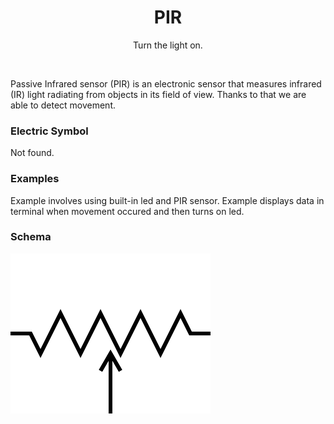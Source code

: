 <div align="center">
  <h1> PIR </h1>
  <p> Turn the light on. </p>
</div>  
<br/>

Passive Infrared sensor (PIR) is an electronic sensor that measures infrared (IR) light radiating from objects in its field of view. 
Thanks to that we are able to detect movement.

### Electric Symbol

Not found.

### Examples


Example involves using built-in led and PIR sensor.
Example displays data in terminal when movement occured and then turns on led. 

### Schema
<img src="https://github.com/psp515/MicroPico/blob/Potentiometer/images/potentiometr/ansi_potentiometer_symbol.png" alt="symbol" height=256/>